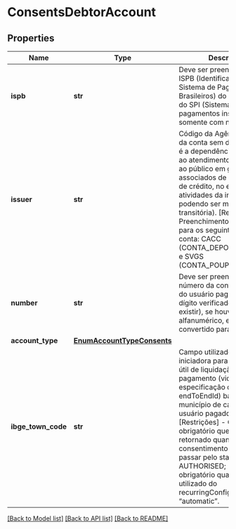 # ConsentsDebtorAccount

## Properties
Name | Type | Description | Notes
------------ | ------------- | ------------- | -------------
**ispb** | **str** | Deve ser preenchido com o ISPB (Identificador do Sistema de Pagamentos Brasileiros) do participante do SPI (Sistema de pagamentos instantâneos) somente com números.  | 
**issuer** | **str** | Código da Agência emissora da conta sem dígito.  (Agência é a dependência destinada ao atendimento aos clientes, ao público em geral e aos associados de cooperativas de crédito,  no exercício de atividades da instituição, não podendo ser móvel ou transitória).  [Restrição] Preenchimento obrigatório para os seguintes tipos de conta: CACC (CONTA_DEPOSITO_A_VISTA) e SVGS (CONTA_POUPANCA).  | [optional] 
**number** | **str** | Deve ser preenchido com o número da conta transacional do usuário pagador, com dígito verificador (se este existir), se houver valor alfanumérico, este deve ser convertido para 0.  | 
**account_type** | [**EnumAccountTypeConsents**](EnumAccountTypeConsents.md) |  | 
**ibge_town_code** | **str** | Campo utilizado pela iniciadora para cálculo do dia útil de liquidação do pagamento (vide especificação do endToEndId) baseado no município de cadastro do usuário pagador no detentor.  [Restrições] - Campo obrigatório que deverá ser retornado quando o consentimento estiver ou passar pelo status AUTHORISED; - Campo obrigatório quando o oneOf utilizado do recurringConfiguration for “automatic”.   | [optional] 

[[Back to Model list]](../README.md#documentation-for-models) [[Back to API list]](../README.md#documentation-for-api-endpoints) [[Back to README]](../README.md)


